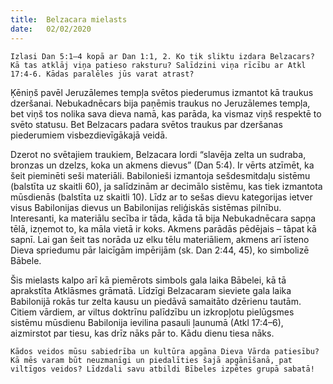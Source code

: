 ```yaml
---
title:  Belzacara mielasts
date:   02/02/2020
---
```


`Izlasi Dan 5:1–4 kopā ar Dan 1:1, 2. Ko tik sliktu izdara Belzacars? Kā tas atklāj viņa patieso raksturu? Salīdzini viņa rīcību ar Atkl 17:4-6. Kādas paralēles jūs varat atrast?`

Ķēniņš pavēl Jeruzālemes tempļa svētos piederumus izmantot kā traukus dzeršanai. Nebukadnēcars bija paņēmis traukus no Jeruzālemes tempļa, bet viņš tos nolika sava dieva namā, kas parāda, ka vismaz viņš respektē to svēto statusu. Bet Belzacars padara svētos traukus par dzeršanas piederumiem visbezdievīgākajā veidā.

Dzerot no svētajiem traukiem, Belzacara lordi “slavēja zelta un sudraba, bronzas un dzelzs, koka un akmens dievus” (Dan 5:4). Ir vērts atzīmēt, ka šeit pieminēti seši materiāli. Babilonieši izmantoja sešdesmitdaļu sistēmu (balstīta uz skaitli 60), ja salīdzinām ar decimālo sistēmu, kas tiek izmantota mūsdienās (balstīta uz skaitli 10). Līdz ar to sešas dievu kategorijas ietver visus Babilonijas dievus un Babilonijas reliģiskās sistēmas pilnību. Interesanti, ka materiālu secība ir tāda, kāda tā bija Nebukadnēcara sapņa tēlā, izņemot to, ka māla vietā ir koks. Akmens parādās pēdējais – tāpat kā sapnī. Lai gan šeit tas norāda uz elku tēlu materiāliem, akmens arī īsteno Dieva spriedumu pār laicīgām impērijām (sk. Dan 2:44, 45), ko simbolizē Bābele.

Šis mielasts kalpo arī kā piemērots simbols gala laika Bābelei, kā tā aprakstīta Atklāsmes grāmatā. Līdzīgi Belzacaram sieviete gala laika Babilonijā rokās tur zelta kausu un piedāvā samaitāto dzērienu tautām. Citiem vārdiem, ar viltus doktrīnu palīdzību un izkropļotu pielūgsmes sistēmu mūsdienu Babilonija ievilina pasauli ļaunumā (Atkl 17:4–6), aizmirstot par tiesu, kas drīz nāks pār to. Kādu dienu tiesa nāks.

`Kādos veidos mūsu sabiedrība un kultūra apgāna Dieva Vārda patiesību? Kā mēs varam būt neuzmanīgi un piedalīties šajā apgānīšanā, pat viltīgos veidos? Līdzdali savu atbildi Bībeles izpētes grupā sabatā!`